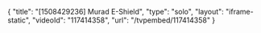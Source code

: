 {
    "title": "[1508429236] Murad E-Shield",
    "type": "solo",
    "layout": "iframe-static",
    "videoId": "117414358",
    "url": "\/tvpembed\/117414358"
}